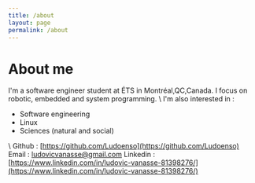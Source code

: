 ```yaml
---
title: /about
layout: page
permalink: /about
---
```

# About me

I'm a software engineer student at ÉTS in Montréal,QC,Canada. I focus on robotic, embedded and system programming.
\\
I'm also interested in : 
- Software engineering
- Linux
- Sciences (natural and social)

\\
Github : [https://github.com/Ludoenso](https://github.com/Ludoenso)
Email : ludovicvanasse@gmail.com
Linkedin : [https://www.linkedin.com/in/ludovic-vanasse-81398276/](https://www.linkedin.com/in/ludovic-vanasse-81398276/)